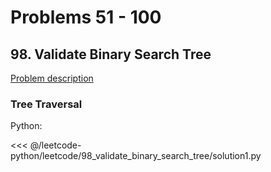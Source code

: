 # Problems 51 - 100

## 98. Validate Binary Search Tree

[Problem description](https://leetcode.com/problems/validate-binary-search-tree/)

### Tree Traversal

Python:

<<< @/leetcode-python/leetcode/98_validate_binary_search_tree/solution1.py
